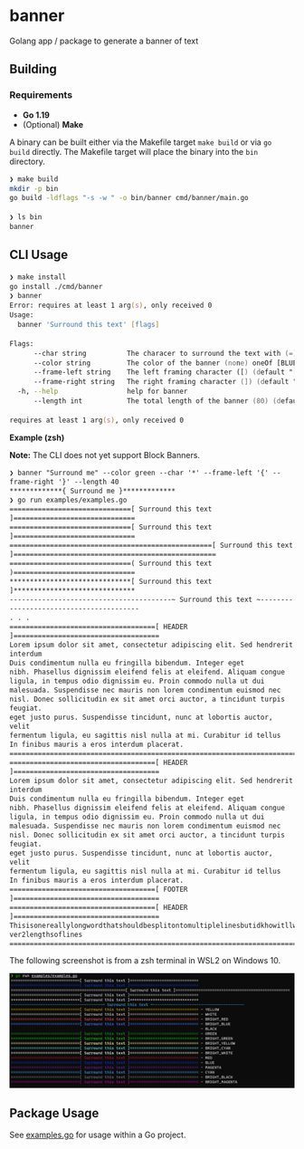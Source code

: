 # banner
Golang app / package to generate a banner of text

## Building

### Requirements

- **Go 1.19**
- (Optional) **Make**

A binary can be built either via the Makefile target `make build` or via `go build` directly.
The Makefile target will place the binary into the `bin` directory.

```zsh
❯ make build
mkdir -p bin
go build -ldflags "-s -w " -o bin/banner cmd/banner/main.go

❯ ls bin
banner
```

## CLI Usage

```zsh
❯ make install
go install ./cmd/banner
❯ banner
Error: requires at least 1 arg(s), only received 0
Usage:
  banner 'Surround this text' [flags]

Flags:
      --char string          The characer to surround the text with (=) (default "=")
      --color string         The color of the banner (none) oneOf [BLUE WHITE BRIGHT_BLACK BRIGHT_RED BRIGHT_GREEN BRIGHT_YELLOW GREEN MAGENTA CYAN BRIGHT_CYAN BLACK BRIGHT_BLUE BRIGHT_MAGENTA YELLOW BRIGHT_WHITE RED]
      --frame-left string    The left framing character ([) (default "[")
      --frame-right string   The right framing character (]) (default "[")
  -h, --help                 help for banner
      --length int           The total length of the banner (80) (default 80)

requires at least 1 arg(s), only received 0
```

**Example (zsh)**

**Note:** The CLI does not yet support Block Banners.

```
❯ banner "Surround me" --color green --char '*' --frame-left '{' --frame-right '}' --length 40
*************{ Surround me }*************
❯ go run examples/examples.go
==============================[ Surround this text ]==============================
==============================[ Surround this text ]==============================
==================================================[ Surround this text ]==================================================
==============================( Surround this text )==============================
******************************[ Surround this text ]******************************
----------------------------------------~ Surround this text ~----------------------------------------
. . .
====================================[ HEADER ]====================================
Lorem ipsum dolor sit amet, consectetur adipiscing elit. Sed hendrerit interdum
Duis condimentum nulla eu fringilla bibendum. Integer eget
nibh. Phasellus dignissim eleifend felis at eleifend. Aliquam congue
ligula, in tempus odio dignissim eu. Proin commodo nulla ut dui
malesuada. Suspendisse nec mauris non lorem condimentum euismod nec
nisl. Donec sollicitudin ex sit amet orci auctor, a tincidunt turpis feugiat.
eget justo purus. Suspendisse tincidunt, nunc at lobortis auctor, velit
fermentum ligula, eu sagittis nisl nulla at mi. Curabitur id tellus
In finibus mauris a eros interdum placerat.
==================================================================================
====================================[ HEADER ]====================================
Lorem ipsum dolor sit amet, consectetur adipiscing elit. Sed hendrerit interdum
Duis condimentum nulla eu fringilla bibendum. Integer eget
nibh. Phasellus dignissim eleifend felis at eleifend. Aliquam congue
ligula, in tempus odio dignissim eu. Proin commodo nulla ut dui
malesuada. Suspendisse nec mauris non lorem condimentum euismod nec
nisl. Donec sollicitudin ex sit amet orci auctor, a tincidunt turpis feugiat.
eget justo purus. Suspendisse tincidunt, nunc at lobortis auctor, velit
fermentum ligula, eu sagittis nisl nulla at mi. Curabitur id tellus
In finibus mauris a eros interdum placerat.
====================================[ FOOTER ]====================================
====================================[ HEADER ]====================================
Thisisonereallylongwordthatshouldbesplitontomultiplelinesbutidkhowitllworkwitho-
ver2lengthsoflines
==================================================================================
```

The following screenshot is from a zsh terminal in WSL2 on Windows 10.

![banner_examples.png](./resources/banner_examples.PNG)

## Package Usage

See [examples.go](./examples/examples.go) for usage within a Go project.

